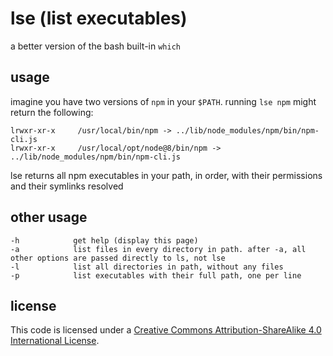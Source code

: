 # lse (list executables)
a better version of the bash built-in `which`

## usage
imagine you have two versions of `npm` in your `$PATH`. running `lse npm` might return the following:

~~~
lrwxr-xr-x     /usr/local/bin/npm -> ../lib/node_modules/npm/bin/npm-cli.js
lrwxr-xr-x     /usr/local/opt/node@8/bin/npm -> ../lib/node_modules/npm/bin/npm-cli.js
~~~

lse returns all npm executables in your path, in order, with their permissions and their symlinks resolved

## other usage
```
-h            get help (display this page)
-a            list files in every directory in path. after -a, all other options are passed directly to ls, not lse
-l            list all directories in path, without any files
-p            list executables with their full path, one per line
```

## license
This code is licensed under a [Creative Commons Attribution-ShareAlike 4.0 International License](http://creativecommons.org/licenses/by-sa/4.0/).
